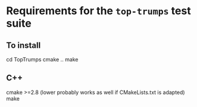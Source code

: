 # Requirements for the `top-trumps` test suite

## To install
cd TopTrumps
cmake ..
make


## C++
cmake >=2.8 (lower probably works as well if CMakeLists.txt is adapted)
make
